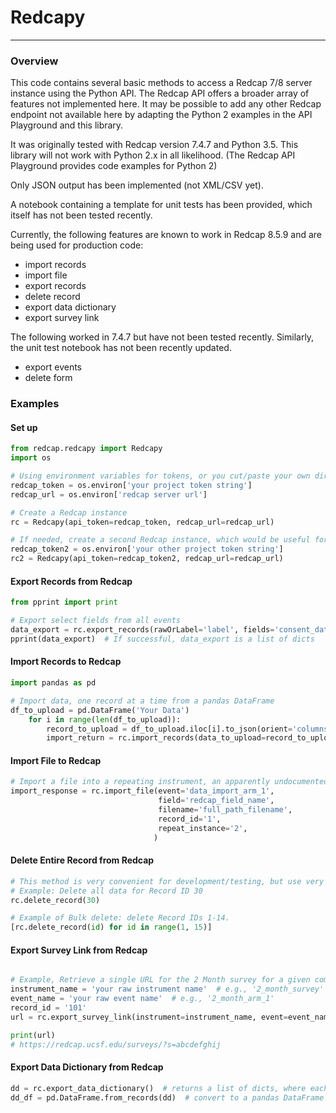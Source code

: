 # Redcapy

----
### Overview

This code contains several basic methods to access a Redcap 7/8 server instance using the Python API.  The Redcap API offers a broader array of features not implemented here.  It may be possible to add any other Redcap endpoint not available here by adapting the Python 2 examples in the API Playground and this library.

It was originally tested with Redcap version 7.4.7 and Python 3.5. This library will not work with Python 2.x in all likelihood.  (The Redcap API Playground provides code examples for Python 2)

Only JSON output has been implemented (not XML/CSV yet).

A notebook containing a template for unit tests has been provided, which itself has not been tested recently.

Currently, the following features are known to work in Redcap 8.5.9 and are being used for production code:
- import records
- import file
- export records
- delete record
- export data dictionary
- export survey link

The following worked in 7.4.7 but have not been tested recently.  Similarly, the unit test notebook has not been recently updated.

- export events
- delete form


### Examples
#### Set up
```python
from redcap.redcapy import Redcapy
import os

# Using environment variables for tokens, or you cut/paste your own directly into code (not recommended)
redcap_token = os.environ['your project token string']
redcap_url = os.environ['redcap server url']

# Create a Redcap instance
rc = Redcapy(api_token=redcap_token, redcap_url=redcap_url)

# If needed, create a second Redcap instance, which would be useful for merging data from different projects
redcap_token2 = os.environ['your other project token string']
rc2 = Redcapy(api_token=redcap_token2, redcap_url=redcap_url)
```

#### Export Records from Redcap
```python
from pprint import print

# Export select fields from all events
data_export = rc.export_records(rawOrLabel='label', fields='consent_date, record_id')
pprint(data_export)  # If successful, data_export is a list of dicts
```
#### Import Records to Redcap
```python
import pandas as pd

# Import data, one record at a time from a pandas DataFrame
df_to_upload = pd.DataFrame('Your Data')
    for i in range(len(df_to_upload)):
        record_to_upload = df_to_upload.iloc[i].to_json(orient='columns')
        import_return = rc.import_records(data_to_upload=record_to_upload)
```
#### Import File to Redcap
```python
# Import a file into a repeating instrument, an apparently undocumented feature
import_response = rc.import_file(event='data_import_arm_1',
                                 field='redcap_field_name',
                                 filename='full_path_filename',
                                 record_id='1',
                                 repeat_instance='2',
                                )
```
#### Delete Entire Record from Redcap
```python
# This method is very convenient for development/testing, but use very carefully, if at all, for production.
# Example: Delete all data for Record ID 30
rc.delete_record(30)

# Example of Bulk delete: delete Record IDs 1-14.
[rc.delete_record(id) for id in range(1, 15)]
```
#### Export Survey Link from Redcap
```python

# Example, Retrieve a single URL for the 2 Month survey for a given combination of instrument/event/record_id
instrument_name = 'your raw instrument name'  # e.g., '2_month_survey'
event_name = 'your raw event name'  # e.g., '2_month_arm_1'
record_id = '101'
url = rc.export_survey_link(instrument=instrument_name, event=event_name, record=record_id)

print(url)
# https://redcap.ucsf.edu/surveys/?s=abcdefghij

```

#### Export Data Dictionary from Redcap
```python
dd = rc.export_data_dictionary()  # returns a list of dicts, where each dict contains metadata for every field in the project
dd_df = pd.DataFrame.from_records(dd)  # convert to a pandas DataFrame

```




